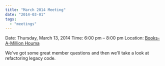```yaml
---
title: "March 2014 Meeting"
date: "2014-03-01"
tags: 
  - "meetings"
---
```


Date: Thursday, March 13, 2014 Time: 6:00 pm – 8:00 pm Location: [Books-A-Million Houma](http://htdnug.wordpress.com/meetings/ "Meetings")

We've got some great member questions and then we'll take a look at refactoring legacy code.
